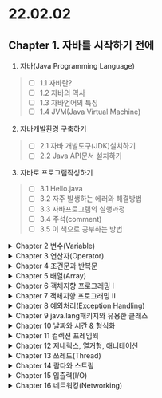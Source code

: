 # 22.02.02 

## Chapter 1. 자바를 시작하기 전에

1. 자바(Java Programming Language)   
> - [ ] 1.1 자바란?  
> - [ ] 1.2 자바의 역사  
> - [ ] 1.3 자바언어의 특징  
> - [ ] 1.4 JVM(Java Virtual Machine)  
2. 자바개발환경 구축하기
> - [ ] 2.1 자바 개발도구(JDK)설치하기  
> - [ ] 2.2 Java API문서 설치하기  
3. 자바로 프로그램작성하기
> - [ ] 3.1 Hello.java  
> - [ ] 3.2 자주 발생하는 에러와 해결방법  
> - [ ] 3.3 자바프로그램의 실행과정  
> - [ ] 3.4 주석(comment)  
> - [ ] 3.5 이 책으로 공부하는 방법  


<details>
<summary>Chapter 2 변수(Variable)</summary>
<div markdown="1">

1. 변수와 상수  
> 1.1 변수란?  
> 1.2 변수의 선언과 초기화  
> ```java
> // 선언
> int a; // a => 0
> 
> /* 초기화 */
> // 명시적 초기화
> int b = 0;
> 
> ```
> 1.3 변수의 명명규칙  
> 1. 특수 문자는 '_'과 '$'만 사용 가능
> 2. 대소문자는 구별된다. 
> 3. 길이제한 없다.
> 4. Keyword는 사용할 수 없다.
> 5. 관례적 명명 규칙  
> 5-1. 클래스의 첫 글자는 대문자  
> 5-2. 메소드, 변수명의 첫 글자는 소문자  
> 5-3. 1개 이상의 단어로 이뤄진 경우 단어의 첫 글자는 대문자  
> 5-4. 상수의 이름은 모두 대문자로 하며 1개 이상의 단어로 이뤄진 경우 '_'로 구분한다.  

2. 변수의 타입  
> 2.1 기본형(primitive type)  
> > 논리 - boolean  
> > 문자 - char  
> > 숫자 - 정수 : byte, short, int, long  
> >        실수 : float, double
> 2.2 상수와 리터럴(constant & literal)  
> 2.3 형식화된 출력 - printf()  
> ~~2.4 화면에서 입력받기 - Scanner~~  
3. 진법  
> 3.1 10진법과 2진법  
> ~~3.2 비트(bit)와 바이트(byte)~~  
> 3.3 8진법과 16진법  
> 3.4 정수의 진법 변환  
> 3.5 실수의 진법변환  
> 3.6 음수의 2진 표현 - 2의 보수법  
4. 기본형(primitive type)  
> ~~4.1 논리형 - boolean~~  
> ~~4.2 문자형 - char~~  
> ~~4.3 정수형 - byte, short, int, long~~  
> ~~4.4 실수형 - float, double~~  
5. 형변환  
> 5.1. 형변환(캐스팅, casting)이란?  
> 5.2 형변환 방법  
> 5.3 정수형 간의 형변환  
> 5.4 실수형 간의 형변환  
> 5.5 정수형과 실수형간의 형변환  
> ~~5.6 자동 형변환~~  
>       byte(1) < short(2) < int(4) < long(8) < float(4) < double(8)
</div>
</details>

<details>
<summary>Chapter 3 연산자(Operator)</summary>
<div markdown="1">

1. 연산자(operator)  
> 1.1 연산자와 피연산자  
> 1.2 식(式)과 대입연산자  
> 1.3 연산자의 종류  
> 1.4 연산자의 우선순위와 결합규칙  
> 1.5 산술 변환(usual arithmetic conversion)  
~~2. 단항 연산자~~  
> 2.1 증감 연산자 - ++, --  
> 2.2 부호 연산자 - +, -  
~~3. 산술 연산자~~  
> 3.1 사칙 연산자 - +, -, *, /  
> 3.2 나머지 연산자 - %    
4. ~~비교 연산자~~  
> 4.1 대소비교 연산자 - <, >, <=, >=  
> 4.2 등가비교 연산자 - ==, !=   
5. 논리 연산자   
> ~~5.1 논리 연산자 - &&, ||, !~~   
> 5.2 비트 연산자 - &, |, ^, ~, <<, >>   
6. 그 외의 연산자   
> 6.1 조건 연산자 - ? :   
> 6.2 대입 연산자 - =, op=   

</div>
</details>

<details>
<summary>Chapter 4 조건문과 반복문
</summary>
<div markdown="1">

1. 조건문 - if, switch  
> 1.1 if문  
> 1.2 if-else문  
> 1.3 if-else if문  
> 1.4 중첩 if문  
> 1.5 switch문  
2. 반복문 - for, while, do-while  
> 2.1 for문  
> 2.2 while문  
> 2.3 do-while문  
> 2.4 break문  
> 2.5 continue문  
> 2.6 이름 붙은 반복문  

</div>
</details>

<details>
<summary>
Chapter 5 배열(Array)
</summary>
<div markdown="1">

1. 배열(array)  
> 1.1 배열(array)이란?  
> 1.2 배열의 선언과 생성  
> 1.3 배열의 길이와 인덱스  
> 1.4 배열의 초기화  
> 1.5 배열의 복사  
> 1.6 배열의 활용  
2. String배열  
> 2.1 String배열의 선언과 생성  
> 2.2 String배열의 초기화  
> 2.3 char배열과 String클래스  
> 2.4 커맨드 라인을 통해 입력받기    
3. 다차원 배열  
> 3.1 2차원 배열의 선언과 인덱스  
> 3.2 2차원 배열의 초기화  
> 3.3 가변 배열  
> 3.4 다차원 배열의 활용  

</div>
</details>

<details>
<summary>
Chapter 6 객체지향 프로그래밍 I
</summary>
<div markdown="1">

1. 객체지향언어  
> 1.1 객체지향언어의 역사  
> 1.2 객체지향언어  
2. 클래스와 객체  
> 2.1 클래스와 객체의 정의와 용도  
> 2.2 객체와 인스턴스  
> 2.3 객체의 구성요소 - 속성과 기능  
> 2.4 인스턴스의 생성과 사용  
> 2.5 객체 배열  
> 2.6 클래스의 또 다른 정의  
3. 변수와 메서드  
> 3.1 선언위치에 따른 변수의 종류  
> 3.2 클래스변수와 인스턴스변수  
> 3.3 메서드  
> 3.4 메서드의 선언과 구현  
> 3.5 메서드의 호출  
> 3.6 return문  
> 3.7 JVM의 메모리구조  
> 3.8 기본형 매개변수와 참조형 매개변수  
> 3.9 참조형 반환타입  
> 3.10 재귀호출(recursive call)  
> 3.11 클래스 메서드(static메서드)와 인스턴스 메서드  
> 3.12 클래스 멤버와 인스턴스 멤버간의 참조와 호출  
4. 오버로딩(overloading)  
> 4.1 오버로딩이란?  
> 4.2 오버로딩의 조건  
> 4.3 오버로딩의 예  
> 4.4 오버로딩의 장점  
> 4.5 가변인자(varargs)와 오버로딩  
5. 생성자(constructor)  
> 5.1 생성자란?  
> 5.2 기본 생성자(default constructor)  
> 5.3 매개변수가 있는 생성자  
> 5.4 생성자에서 다른 생성자 호출하기 - this(), this  
> 5.5 생성자를 이용한 인스턴스의 복사  
6. 변수의 초기화  
> 6.1 변수의 초기화  
> 6.2 명시적 초기화(explicit initialization)  
> 6.3 초기화 블럭(initialization block)  
> 6.4 멤버변수의 초기화 시기와 순서  

</div>
</details>

<details>
<summary>
Chapter 7 객체지향 프로그래밍 II
</summary>
<div markdown="1">

1. 상속(inheritance)  
> 1.1 상속의 정의와 장점  
> 1.2 클래스간의 관계 - 포함관계  
> 1.3 클래스간의 관계 결정하기  
> 1.4 단일상속(single inheritance)  
> 1.5 Object클래스 - 모든 클래스의 조상  
2. 오버라이딩(overriding)  
> 2.1 오버라이딩이란?  
> 2.2 오버라이딩의 조건  
> 2.3 오버로딩 vs. 오버라이딩  
> 2.4 super  
> 2.5 super() - 조상 클래스의 생성자  
3. package와 import  
> 3.1 패키지(package)  
> 3.2 패키지의 선언  
> 3.3 import문  
> 3.4 import문의 선언  
> 3.5 static import문  
4. 제어자(modifier)  
> 4.1 제어자란?  
> 4.2 static - 클래스의, 공통적인  
> 4.3 final - 마지막의, 변경될 수 없는  
> 4.4 abstract - 추상의, 미완성의  
> 4.5 접근 제어자(access modifier)  
> 4.6 제어자(modifier)의 조합  
5. 다형성(polymorphism)  
> 5.1 다형성이란?  
> 5.2 참조변수의 형변환  
> 5.3 instanceof연산자  
> 5.4 참조변수와 인스턴스의 연결  
> 5.5 매개변수의 다형성  
> 5.6 여러 종류의 객체를 배열로 다루기  
6. 추상클래스(abstract class)  
> 6.1 추상클래스란?  
> 6.2 추상메서드(abstract method)  
> 6.3 추상클래스의 작성  
7. 인터페이스(interface)  
> 7.1 인터페이스란?  
> 7.2 인터페이스의 작성  
> 7.3 인터페이스의 상속  
> 7.4 인터페이스의 구현  
> 7.5 인터페이스를 이용한 다중상속  
> 7.6 인터페이스를 이용한 다형성  
> 7.7 인터페이스의 장점  
> 7.8 인터페이스의 이해  
> 7.9 디폴트 메서드와 static메서드  
8. 내부 클래스(inner class 
> 8.1 내부 클래스란?  
> 8.2 내부 클래스의 종류와 특징  
> 8.3 내부 클래스의 선언  
> 8.4 내부 클래스의 제어자와 접근성  
> 8.5 익명 클래스(anonymous class)  

</div>
</details>

<details>
<summary> Chapter 8 예외처리(Exception Handling)
</summary>
<div markdown="1">

1. 예외처리(exception handling)  
> 1.1 프로그램 오류  
> 1.2 예외 클래스의 계층구조  
> 1.3 예외처리하기 - try-catch문  
> 1.4 try-catch문에서의 흐름  
> 1.5 예외의 발생과 catch블럭  
> 1.6 예외 발생시키기  
> 1.7 메서드에 예외 선언하기  
> 1.8 finally블럭  
> 1.9 자동 자원 반환 - try-with-resources문  
> 1.10 사용자정의 예외 만들기  
> 1.11 예외 되던지기(exception re-throwing)  
> 1.12 연결된 예외(chained exception)  

</div>
</details>

<details>
<summary>
Chapter 9 java.lang패키지와 유용한 클래스
</summary>
<div markdown="1">

1. java.lang패키지  
> 1.1 Object클래스  
> 1.2 String클래스  
> 1.3 StringBuffer클래스와 StringBuilder클래스  
> 1.4 Math클래스  
> 1.5 래퍼(wrapper) 클래스  
2. 유용한 클래스  
> 2.1 java.util.Objects클래스  
> 2.2 java.util.Random클래스  
> 2.3 정규식(Regular Expression) - java.util.regex패키지  
> 2.4 java.util.Scanner클래스  
> 2.5 java.util.StringTokenizer클래스  
> 2.6 java.math.BigInteger클래스  
> 2.7 java.math.BigDecimal클래스  

</div>
</details>

<details>
<summary>Chapter 10 날짜와 시간 & 형식화
</summary>
<div markdown="1">

1. 날짜와 시간  
> 1.1 Calendar와 Date  
2. 형식화 클래스  
> 2.1 DecimalFormat  
> 2.2 SimpleDateFormat  
> 2.3 ChoiceFormat  
> 2.4 MessageFormat  
3. java.time패키지  
> 3.1 java.time패키지의 핵심 클래스  
> 3.2 LocalDate와 LocalTime  
> 3.3 Instant  
> 3.4 LocalDateTime과 ZonedDateTime  
> 3.5 TemporalAdjusters  
> 3.6 Period와 Duration  
> 3.7 파싱과 포맷  

</div>
</details>

<details>
<summary>
Chapter 11 컬렉션 프레임웍
</summary>
<div markdown="1">

1. 컬렉션 프레임웍(Collection Framework)  
> 1.1 컬렉션 프레임웍의 핵심 인터페이스  
> 1.2 ArrayList  
> 1.3 LinkedList  
> 1.4 Stack과 Queue  
> 1.5 Iterator, ListIterator, Enumeration  
> 1.6 Arrays  
> 1.7 Comparator와 Comparable  
> 1.8 HashSet  
> 1.9 TreeSet  
> 1.10 HashMap과 Hashtable  
> 1.11 TreeMap  
> 1.12 Properties  
> 1.13 Collections  
> 1.14 컬렉션 클래스 정리 & 요약  

</div>
</details>

<details>
<summary>
Chapter 12 지네릭스, 열거형, 애너테이션
</summary>
<div markdown="1">

1. 지네릭스(Generics)  
> 1.1 지네릭스란?  
> 1.2 지네릭 클래스의 선언  
> 1.3 지네릭 클래스의 객체 생성과 사용  
> 1.4 제한된 지네릭 클래스  
> 1.5 와일드 카드  
> 1.6 지네릭 메서드  
> 1.7 지네릭 타입의 형변환  
> 1.8 지네릭 타입의 제거  
2. 열거형(enums)  
> 2.1 열거형이란?  
> 2.2 열거형의 정의와 사용  
> 2.3 열거형에 멤버 추가하기  
> 2.4 열거형의 이해  
3. 애너테이션(annotation)  
> 3.1 애너테이션이란?  
> 3.2 표준 애너테이션  
> 3.3 메타 애너테이션  
> 3.4 애너테이션 타입 정의하기  

</div>
</details>

<details>
<summary>
Chapter 13 쓰레드(Thread)
</summary>
<div markdown="1">

1. 프로세스와 쓰레드  
2. 쓰레드의 구현과 실행  
3. start()와 run()  
4. 싱글쓰레드와 멀티쓰레드  
5. 쓰레드의 우선순위  
6. 쓰레드 그룹(thread group)  
7. 데몬 쓰레드(daemon thread)  
8. 쓰레드의 실행제어  
9. 쓰레드의 동기화  
> 9.1 synchronized를 이용한 동기화  
> 9.2 wait()과 notify()  
> 9.3 Lock과 Condition을 이용한 동기화  
> 9.4 volatile  
> 9.5 fork & join 프레임웍  

</div>
</details>

<details>
<summary>
Chapter 14 람다와 스트림
</summary>
<div markdown="1">

1. 람다식  
> 1.1 람다식이란?  
> 1.2 람다식 작성하기  
> 1.3 함수형 인터페이스(Functional Interface)  
> 1.4 java.util.function패키지  
> 1.5 Function의 합성과 Predicate의 결합  
> 1.6 메서드 참조  
2. 스트림(stream)  
> 2.1 스트림이란?  
> 2.2 스트림 만들기  
> 2.3 스트림의 중간연산  
> 2.4 Optional와 OptionalInt  
> 2.5 스트림의 최종연산  
> 2.6 collect()  
> 2.7 Collector구현하기  
> 2.8 스트림의 변환  

</div>
</details>

<details>
<summary>
Chapter 15 입출력(I/O)
</summary>
<div markdown="1">

1. 자바에서의 입출력  
> 1.1 입출력이란?  
> 1.2 스트림(stream)  
> 1.3 바이트기반 스트림 - InputStream, OutputStream  
> 1.4 보조스트림  
> 1.5 문자기반 스트림 - Reader, Writer  
2. 바이트기반 스트림  
> 2.1 InputStream과 OutputStream  
> 2.2 ByteArrayInputStream과 ByteArrayOutputStream  
> 2.3 FileInputStream과 FileOutputStream  
3. 바이트기반의 보조스트림  
> 3.1 FilterInputStream과 > FilterOutputStream  
> 3.2 BufferedInputStream> 과 > BufferedOutputStream  
> 3.3 DataInputStream과 Da> ta> OutputStream  
> 3.4 SequenceInputStream > /  
> 3.5 PrintStream /  
4. 문자기반 스트림 /  
> 4.1 Reader와 Writer  
> 4.2 FileReader와 FileWriter  
> 4.3 PipedReader와 PipedWriter  
> 4.4 StringReader와 StringWriter  
5. 문자기반의 보조스트림  
> 5.1 BufferedReader와 BufferedWriter  
> 5.2 InputStreamReader와 OutputStreamWriter  
6. 표준입출력과 File  
> 6.1 표준입출력 - System.in, System.out, System.err  
> 6.2 표준입출력의 대상변경 - setOut(), setErr(), setIn()  
> 6.3 RandomAccessFile  
> 6.4 File  
7. 직렬화(Serialization)  
> 7.1 직렬화란?  
> 7.2 ObjectInputStream과 > ObjectOutputStream  
> 7.3 직렬화가 가능한 클래> 스 만들기 - Serializable, transient  
> 7.4 직렬화가능한 클래스> 의 버전관리  
</div>
</details>

<details>
<summary>
Chapter 16 네트워킹(Networking)
</summary>
<div markdown="1">

1. 네트워킹(Networking)  
1.1 클라이언트/서버(client/sever)  
> 1.2 IP주소(IP address)  
> 1.3 InetAddress  
> 1.4 URL(Uniform Resource Location)  
> 1.5 URLConnection  
2. 소켓 프로그래밍  
> 2.1 TCP와 UDP  
> 2.2 TCP소켓 프로그래밍  
> 2.3 UDP소켓 프로그래밍  

</div>
</details>